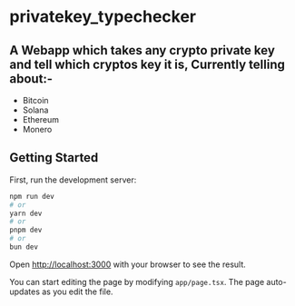 # privatekey_typechecker

## A Webapp which takes any crypto private key and tell which cryptos key it is, Currently telling about:-

<ul>
  <li> Bitcoin</li>
  <li> Solana</li>
  <li> Ethereum</li>
  <li> Monero</li>
 </ul>

## Getting Started

First, run the development server:

```bash
npm run dev
# or
yarn dev
# or
pnpm dev
# or
bun dev
```

Open [http://localhost:3000](http://localhost:3000) with your browser to see the result.

You can start editing the page by modifying `app/page.tsx`. The page auto-updates as you edit the file.
